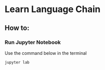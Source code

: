 # Learn Language Chain
## How to:
### Run Jupyter Notebook
Use the command below in the terminal
```
jupyter lab
```
